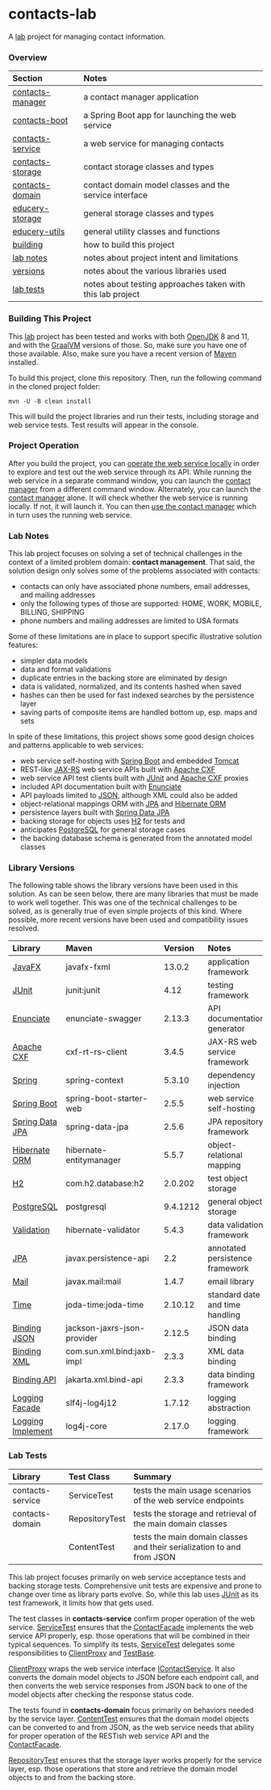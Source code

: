 # contacts-lab

A [lab](#lab-notes) project for managing contact information.

### Overview

| Section | Notes |
|:------- |:----- |
| [contacts-manager](contacts-manager#overview) | a contact manager application |
| [contacts-boot](contacts-boot#overview) | a Spring Boot app for launching the web service |
| [contacts-service](contacts-service#overview) | a web service for managing contacts |
| [contacts-storage](contacts-storage#overview) | contact storage classes and types |
| [contacts-domain](contacts-domain#overview) | contact domain model classes and the service interface |
| [educery-storage](educery-storage#overview) | general storage classes and types |
| [educery-utils](educery-utils#overview) | general utility classes and functions |
| [building](#building-this-project) | how to build this project |
| [lab notes](#lab-notes) | notes about project intent and limitations |
| [versions](#library-versions) | notes about the various libraries used |
| [lab tests](#lab-tests) | notes about testing approaches taken with this lab project |

### Building This Project

This [lab](#lab-notes) project has been tested and works with both [OpenJDK][open-jdk] 8 and 11, and with 
the [GraalVM][graal-vm] versions of those. So, make sure you have one of those available.
Also, make sure you have a recent version of [Maven][maven] installed.

To build this project, clone this repository. Then, run the following command in the cloned project folder:

```
mvn -U -B clean install
```

This will build the project libraries and run their tests, including storage and web service tests.
Test results will appear in the console.

### Project Operation

After you build the project, you can [operate the web service locally](contacts-service#contact-service-api) 
in order to explore and test out the web service through its API.
While running the web service in a separate command window, you can launch the 
[contact manager](contacts-manager#operating-locally) from a different command window.
Alternately, you can launch the [contact manager](contacts-manager#operating-locally) alone.
It will check whether the web service is running locally. If not, it will launch it.
You can then [use the contact manager](contacts-manager#gallery) which in turn uses the running web service.

### Lab Notes

This lab project focuses on solving a set of technical challenges in the context of a limited problem domain:
**contact management**. 
That said, the solution design only solves some of the problems associated with contacts:

* contacts can only have associated phone numbers, email addresses, and mailing addresses
* only the following types of those are supported: HOME, WORK, MOBILE, BILLING, SHIPPING
* phone numbers and mailing addresses are limited to USA formats

Some of these limitations are in place to support specific illustrative solution features:

* simpler data models
* data and format validations
* duplicate entries in the backing store are eliminated by design
* data is validated, normalized, and its contents hashed when saved
* hashes can then be used for fast indexed searches by the persistence layer
* saving parts of composite items are handled bottom up, esp. maps and sets

In spite of these limitations, this project shows some good design choices and patterns applicable to web services:

* web service self-hosting with [Spring Boot][spring-boot] and embedded [Tomcat][tomcat]
* REST-like [JAX-RS][jax-rs] web service APIs built with [Apache CXF][apache-cxf]
* web service API test clients built with [JUnit][junit] and [Apache CXF][apache-cxf] proxies
* included API documentation built with [Enunciate][enunciate]
* API payloads limited to [JSON][bind-json], although XML could also be added
* object-relational mappings ORM with [JPA][persist] and [Hibernate ORM][hibernate]
* persistence layers built with [Spring Data JPA][spring-jpa]
* backing storage for objects uses [H2][h2-db] for tests and 
* anticipates [PostgreSQL][pg-db] for general storage cases
* the backing database schema is generated from the annotated model classes

### Library Versions

The following table shows the library versions have been used in this solution.
As can be seen below, there are many libraries that must be made to work well together.
This was one of the technical challenges to be solved, as is generally true of even simple projects of this kind.
Where possible, more recent versions have been used and compatibility issues resolved.

| Library | Maven | Version | Notes |
|:------- |:----- |:------- |:----- |
| [JavaFX][java-fx] | javafx-fxml | 13.0.2 | application framework |
| [JUnit][junit] | junit:junit | 4.12 | testing framework |
| [Enunciate][enunciate]     | enunciate-swagger | 2.13.3 | API documentation generator |
| [Apache CXF][apache-cxf]   | cxf-rt-rs-client | 3.4.5 | JAX-RS web service framework |
| [Spring][spring] | spring-context | 5.3.10 | dependency injection |
| [Spring Boot][spring-boot] | spring-boot-starter-web | 2.5.5 | web service self-hosting |
| [Spring Data JPA][spring-jpa] | spring-data-jpa | 2.5.6 | JPA repository framework |
| [Hibernate ORM][hibernate] | hibernate-entitymanager | 5.5.7 | object-relational mapping |
| [H2][h2-db] | com.h2.database:h2 | 2.0.202 | test object storage |
| [PostgreSQL][pg-db] | postgresql | 9.4.1212 | general object storage |
| [Validation][valid] | hibernate-validator | 5.4.3 | data validation framework |
| [JPA][persist] | javax.persistence-api | 2.2 | annotated persistence framework |
| [Mail][mail] | javax.mail:mail | 1.4.7 | email library |
| [Time][time] | joda-time:joda-time | 2.10.12 | standard date and time handling |
| [Binding JSON][bind-json] | jackson-jaxrs-json-provider | 2.12.5 | JSON data binding |
| [Binding XML][bind-xml] | com.sun.xml.bind:jaxb-impl | 2.3.3 | XML data binding |
| [Binding API][bind-xml] | jakarta.xml.bind-api | 2.3.3 | data binding framework |
| [Logging Facade][slf4j] | slf4j-log4j12 | 1.7.12 | logging abstraction |
| [Logging Implement][log4j] | log4j-core | 2.17.0 | logging framework |

### Lab Tests

| Library | Test Class | Summary |
|:------- |:---------- |:------- |
| contacts-service | ServiceTest | tests the main usage scenarios of the web service endpoints |
| contacts-domain | RepositoryTest | tests the storage and retrieval of the main domain classes |
|  | ContentTest | tests the main domain classes and their serialization to and from JSON |

This lab project focuses primarily on web service acceptance tests and backing storage tests.
Comprehensive unit tests are expensive and prone to change over time as library parts evolve.
So, while this lab uses [JUnit][junit] as its test framework, it limits how that gets used.

The test classes in **contacts-service** confirm proper operation of the web service.
[ServiceTest][service-test] ensures that the [ContactFacade][contact-facade] implements the web service API properly, 
esp. those operations that will be combined in their typical sequences.
To simplify its tests, [ServiceTest][service-test] delegates some responsibilities to 
[ClientProxy][client-proxy] and [TestBase][test-base].

[ClientProxy][client-proxy] wraps the web service interface [IContactService][contact-api].
It also converts the domain model objects to JSON before each endpoint call, and then converts the web service 
responses from JSON back to one of the model objects after checking the response status code.

The tests found in **contacts-domain** focus primarily on behaviors needed by the service layer.
[ContentTest][content-test] ensures that the domain model objects can be converted to and from JSON, as the web 
service needs that ability for proper operation of the RESTish web service API and the [ContactFacade][contact-facade].

[RepositoryTest][storage-test] ensures that the storage layer works properly for the service layer, esp. those operations
that store and retrieve the domain model objects to and from the backing store.


[apache-cxf]: https://cxf.apache.org/
[enunciate]: http://enunciate.webcohesion.com/
[junit]: https://junit.org/junit4/
[time]: https://www.joda.org/joda-time/
[bind-json]: https://github.com/FasterXML/jackson#providers-for-jax-rs
[hibernate]: http://hibernate.org/orm/
[spring]: https://spring.io/projects/spring-framework
[spring-jpa]: https://spring.io/projects/spring-data-jpa
[spring-boot]: https://spring.io/projects/spring-boot

[java-fx]: https://en.wikipedia.org/wiki/JavaFX
[maven]: https://en.wikipedia.org/wiki/Apache_Maven
[tomcat]: https://en.wikipedia.org/wiki/Apache_Tomcat
[jax-rs]: https://en.wikipedia.org/wiki/Jakarta_RESTful_Web_Services
[persist]: https://en.wikipedia.org/wiki/Jakarta_Persistence
[open-jdk]: https://en.wikipedia.org/wiki/OpenJDK
[graal-vm]: https://en.wikipedia.org/wiki/GraalVM
[mail]: https://en.wikipedia.org/wiki/Jakarta_Mail
[valid]: https://en.wikipedia.org/wiki/Bean_Validation
[bind-xml]: https://en.wikipedia.org/wiki/Jakarta_XML_Binding
[h2-db]: https://en.wikipedia.org/wiki/H2_(DBMS)
[pg-db]: https://en.wikipedia.org/wiki/PostgreSQL
[slf4j]: https://en.wikipedia.org/wiki/SLF4J
[log4j]: https://en.wikipedia.org/wiki/Log4j

[content-test]: contacts-domain/src/test/java/dev/educery/domain/ContentTest.java#L12
[storage-test]: contacts-domain/src/test/java/dev/educery/domain/RepositoryTest.java#L19
[service-test]: contacts-service/src/test/java/dev/educery/services/ServiceTest.java#L11
[client-proxy]: contacts-service/src/test/java/dev/educery/services/ClientProxy.java#L15
[test-base]: contacts-service/src/test/java/dev/educery/services/TestBase.java#L11
[contact-api]: contacts-service/src/main/java/dev/educery/facets/IContactService.java#L12
[contact-facade]: contacts-service/src/main/java/dev/educery/services/ContactFacade.java#L17
